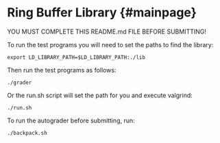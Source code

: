
Ring Buffer Library {#mainpage}
===================

YOU MUST COMPLETE THIS README.md FILE BEFORE SUBMITTING!

To run the test programs you will need to set the paths to find the library:

```
export LD_LIBRARY_PATH=$LD_LIBRARY_PATH:./lib
```

Then run the test programs as follows:

```
./grader
```

Or the run.sh script will set the path for you and execute valgrind:

```
./run.sh
```

To run the autograder before submitting, run:

```
./backpack.sh
```
